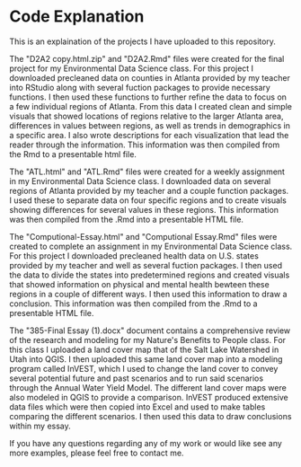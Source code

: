 # Code Explanation
This is an explaination of the projects I have uploaded to this repository.

The "D2A2 copy.html.zip" and "D2A2.Rmd" files were created for the final project for my Environmental Data Science class. For this project I downloaded precleaned data on counties in Atlanta provided by my teacher into RStudio along with several fuction packages to provide necessary functions. I then used these functions to further refine the data to focus on a few individual regions of Atlanta. From this data I created clean and simple visuals that showed locations of regions relative to the larger Atlanta area, differences in values between regions, as well as trends in demographics in a specific area. I also wrote descriptions for each visualization that lead the reader through the information. This information was then compiled from the Rmd to a presentable html file.

The "ATL.html" and "ATL.Rmd" files were created for a weekly assignment in my Environmental Data Science class. I downloaded data on several regions of Atlanta provided by my teacher and a couple function packages. I used these to separate data on four specific regions and to create visuals showing differences for several values in these regions. This information was then compiled from the .Rmd into a presentable HTML file.

The "Computional-Essay.html" and "Computional Essay.Rmd" files were created to complete an assignment in my Environmental Data Science class. For this project I downloaded precleaned health data on U.S. states provided by my teacher and well as several fuction packages. I then used the data to divide the states into predetermined regions and created visuals that showed information on physical and mental health bewteen these regions in a couple of different ways. I then used this information to draw a conclusion. This information was then compiled from the .Rmd to a presentable HTML file.

The "385-Final Essay (1).docx" document contains a comprehensive review of the research and modeling for my Nature's Benefits to People class. For this class I uploaded a land cover map that of the Salt Lake Watershed in Utah into QGIS. I then uploaded this same land cover map into a modeling program called InVEST, which I used to change the land cover to convey several potential future and past scenarios and to run said scenarios through the Annual Water Yield Model. The different land cover maps were also modeled in QGIS to provide a comparison. InVEST produced extensive data files which were then copied into Excel and used to make tables comparing the different scenarios. I then used this data to draw conclusions within my essay. 

If you have any questions regarding any of my work or would like see any more examples, please feel free to contact me.
